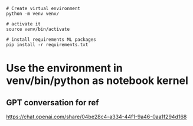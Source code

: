 ```
# Create virtual environment
python -m venv venv/

# activate it
source venv/bin/activate

# install requirements ML packages
pip install -r requirements.txt

```
# Use the environment in venv/bin/python as notebook kernel

## GPT conversation for ref
https://chat.openai.com/share/04be28c4-a334-44f1-9a46-0aa1f294d168
